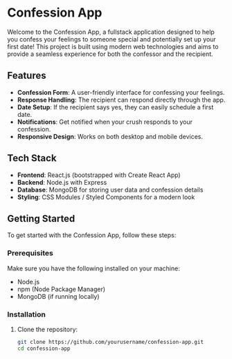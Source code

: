# Confession App

Welcome to the Confession App, a fullstack application designed to help you confess your feelings to someone special and potentially set up your first date! This project is built using modern web technologies and aims to provide a seamless experience for both the confessor and the recipient.

## Features

- **Confession Form**: A user-friendly interface for confessing your feelings.
- **Response Handling**: The recipient can respond directly through the app.
- **Date Setup**: If the recipient says yes, they can easily schedule a first date.
- **Notifications**: Get notified when your crush responds to your confession.
- **Responsive Design**: Works on both desktop and mobile devices.

## Tech Stack

- **Frontend**: React.js (bootstrapped with Create React App)
- **Backend**: Node.js with Express
- **Database**: MongoDB for storing user data and confession details
- **Styling**: CSS Modules / Styled Components for a modern look

## Getting Started

To get started with the Confession App, follow these steps:

### Prerequisites

Make sure you have the following installed on your machine:

- Node.js
- npm (Node Package Manager)
- MongoDB (if running locally)

### Installation

1. Clone the repository:
   ```bash
   git clone https://github.com/yourusername/confession-app.git
   cd confession-app